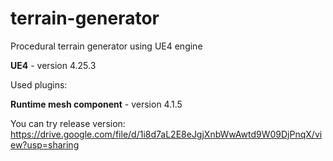 # terrain-generator
Procedural terrain generator using UE4 engine

**UE4** - version 4.25.3

Used plugins:

**Runtime mesh component** - version 4.1.5

You can try release version:
https://drive.google.com/file/d/1i8d7aL2E8eJgjXnbWwAwtd9W09DjPnqX/view?usp=sharing
